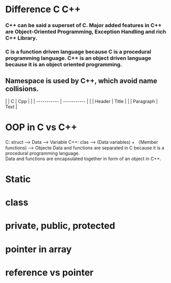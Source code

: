 # Difference C C++
### C++ can be said a superset of C. Major added features in C++ are Object-Oriented Programming, Exception Handling and rich C++ Library.
### C is a function driven language because C is a procedural programming language.	C++ is an object driven language because it is an object oriented programming.
## Namespace is used by C++, which avoid name collisions.
|             | C           | Cpp       |
|             | ----------- | ----------- |
|             | Header      | Title       |
|             | Paragraph   | Text        |

# OOP in C vs C++
C:    struct —> Data                                   —> Variable
C++:  clas  —> (Data variables) + （Member functions)  —> Objecte
Data and functions are separated in C because it is a procedural programming language.	
Data and functions are encapsulated together in form of an object in C++.

# Static


# class
##

# private, public, protected

# pointer in array

# reference vs pointer




